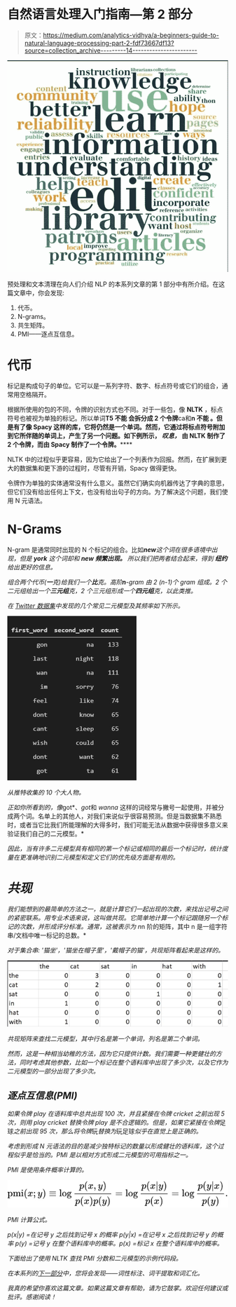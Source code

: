 # 自然语言处理入门指南—第 2 部分

> 原文：<https://medium.com/analytics-vidhya/a-beginners-guide-to-natural-language-processing-part-2-fdf73667df13?source=collection_archive---------14----------------------->

![](img/a95597cef233c671a1d93b1ac9248912.png)

预处理和文本清理在向人们介绍 NLP 的本系列文章的第 1 部分中有所介绍。在这篇文章中，你会发现:

1.  代币。
2.  N-grams。
3.  共生矩阵。
4.  PMI——逐点互信息。

# 代币

标记是构成句子的单位。它可以是一系列字符、数字、标点符号或它们的组合，通常用空格隔开。

根据所使用的包的不同，令牌的识别方式也不同。对于一些包，像 **NLTK** ，标点符号也被视为单独的标记。所以单词**T5 不能 会拆分成 2 个令牌**ca和**n 不能 。但是有了像 Spacy 这样的库，它将仍然是一个单词。然而，它通过将标点符号附加到它所伴随的单词上，产生了另一个问题。如下例所示， ***叹息，*** 由 NLTK 制作了 2 个令牌，而由 Spacy 制作了一个令牌。******

NLTK 中的过程似乎更容易，因为它给出了一个列表作为回报。然而，在扩展到更大的数据集和更下游的过程时，尽管有开销，Spacy 做得更快。

令牌作为单独的实体通常没有什么意义。虽然它们确实向机器传达了字典的意思，但它们没有给出任何上下文，也没有给出句子的方向。为了解决这个问题，我们使用 N 元语法。

# N-Grams

N-gram 是通常同时出现的 N 个标记的组合。比如***new****这个词在很多语境中出现，但是 ***york*** 这个词却和 ***new 频繁出现。*** 所以我们把两者结合起来，得到 ***纽约*** 给出更好的信息。*

*组合两个代币(**一**克)给我们一个**比**克。高阶**n**-gram 由 2 (n-1)个 gram 组成。2 个二元组给出一个**三元组**克，2 个三元组形成一个**四元组**克，以此类推。*

*在 [Twitter 数据集](https://www.kaggle.com/coder98/twitter-data/version/1)中发现的几个常见二元模型及其频率如下所示。*

*![](img/8bbcd15b7fba21f72d4f9407355f9b5d.png)*

*从推特收集的 10 个大人物。*

*正如你所看到的，像*got*、*got*和 *wanna* 这样的词经常与撇号一起使用，并被分成两个词。名单上的其他人，对我们来说似乎很容易预测。但是当数据集不熟悉时，或者当它比我们所能理解的大得多时，我们可能无法从数据中获得很多意义来验证我们自己的二元模型。*

*因此，当有许多二元模型具有相同的第一个标记或相同的最后一个标记时，统计度量在更准确地识别二元模型和定义它们的优先级方面是有用的。*

# *共现*

*我们能想到的最简单的方法之一，就是计算它们一起出现的次数，来找出记号之间的紧密联系。用专业术语来说，这叫做共现。它简单地计算一个标记跟随另一个标记的次数，并形成评分标准。通常，这被表示为 n*n 阶的矩阵，其中 n 是一组字符串/文档中唯一标记的总数。*

*对于集合串:
'猫坐'，'猫坐在帽子里'，'戴帽子的猫'，共现矩阵看起来是这样的。*

*![](img/a10df13754bb3e998cfed32af3d7d0ed.png)*

*共现矩阵来查找二元模型，其中行名是第一个单词，列名是第二个单词。*

*然而，这是一种相当幼稚的方法，因为它只提供计数。我们需要一种更健壮的方法，同时考虑其他参数，比如一个标记在整个语料库中出现了多少次，以及它作为二元模型的一部分出现了多少次。*

## *逐点互信息(PMI)*

*如果令牌 *play* 在语料库中总共出现 100 次，并且紧接在令牌 *cricket* 之前出现 5 次，则用 *play cricket* 替换令牌 *play* 是不合逻辑的。但是，如果它紧接在令牌*足球*之前出现 95 次，那么将令牌*玩*替换为*玩足球*似乎在直觉上是正确的。*

*考虑到形成 N 元语法的目的是减少独特标记的数量以形成健壮的语料库，这个过程似乎是恰当的。PMI 是以相对方式形成二元模型的可用指标之一。*

*PMI 是使用条件概率计算的。*

*![](img/43be4dce31a43b35c068598db9971b2d.png)*

*PMI 计算公式。*

*p(x|y) =在记号 y 之后找到记号 x 的概率
p(y|x) =在记号 x 之后找到记号 y 的概率
p(y) =记号 y 在整个语料库中的概率。p(x) =标记 x 在整个语料库中的概率。*

*下面给出了使用 NLTK 查找 PMI 分数和二元模型的示例代码段。*

*在本系列的[下一部分](https://chraviraj.medium.com/a-beginners-guide-to-natural-language-processing-part-3-edad0799397a)中，您将会发现——词性标注、词干提取和词汇化。*

*我真的希望你喜欢这篇文章。如果这篇文章有帮助，请为它鼓掌。欢迎任何建议或批评。感谢阅读！*